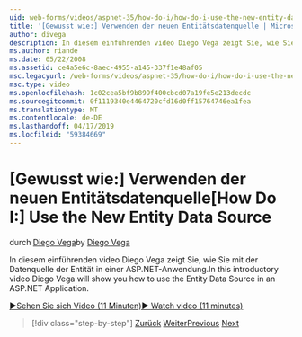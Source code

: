 ```yaml
---
uid: web-forms/videos/aspnet-35/how-do-i/how-do-i-use-the-new-entity-data-source
title: '[Gewusst wie:] Verwenden der neuen Entitätsdatenquelle | Microsoft-Dokumentation'
author: divega
description: In diesem einführenden video Diego Vega zeigt Sie, wie Sie mit der Datenquelle der Entität in einer ASP.NET-Anwendung.
ms.author: riande
ms.date: 05/22/2008
ms.assetid: ce4a5e6c-8aec-4955-a145-337f1e48af05
msc.legacyurl: /web-forms/videos/aspnet-35/how-do-i/how-do-i-use-the-new-entity-data-source
msc.type: video
ms.openlocfilehash: 1c02cea5bf9b899f400cbcd07a19fe5e213decdc
ms.sourcegitcommit: 0f1119340e4464720cfd16d0ff15764746ea1fea
ms.translationtype: MT
ms.contentlocale: de-DE
ms.lasthandoff: 04/17/2019
ms.locfileid: "59384669"
---
```

# <a name="how-do-i-use-the-new-entity-data-source"></a><span data-ttu-id="5db23-103">[Gewusst wie:] Verwenden der neuen Entitätsdatenquelle</span><span class="sxs-lookup"><span data-stu-id="5db23-103">[How Do I:] Use the New Entity Data Source</span></span>

<span data-ttu-id="5db23-104">durch [Diego Vega](https://github.com/divega)</span><span class="sxs-lookup"><span data-stu-id="5db23-104">by [Diego Vega](https://github.com/divega)</span></span>

<span data-ttu-id="5db23-105">In diesem einführenden video Diego Vega zeigt Sie, wie Sie mit der Datenquelle der Entität in einer ASP.NET-Anwendung.</span><span class="sxs-lookup"><span data-stu-id="5db23-105">In this introductory video Diego Vega will show you how to use the Entity Data Source in an ASP.NET Application.</span></span>

[<span data-ttu-id="5db23-106">&#9654;Sehen Sie sich Video (11 Minuten)</span><span class="sxs-lookup"><span data-stu-id="5db23-106">&#9654; Watch video (11 minutes)</span></span>](https://channel9.msdn.com/Blogs/ASP-NET-Site-Videos/how-do-i-use-the-new-entity-data-source)

> [!div class="step-by-step"]
> <span data-ttu-id="5db23-107">[Zurück](how-do-i-get-started-with-the-entity-framework.md)
> [Weiter](how-do-i-serialize-a-graph-with-the-entity-framework.md)</span><span class="sxs-lookup"><span data-stu-id="5db23-107">[Previous](how-do-i-get-started-with-the-entity-framework.md)
[Next](how-do-i-serialize-a-graph-with-the-entity-framework.md)</span></span>
